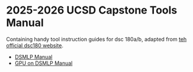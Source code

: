 # 2025-2026 UCSD Capstone Tools Manual
Containing handy tool instruction guides for dsc 180a/b, adapted from [teh official dsc180 website](https://dsc-capstone.org/2025-26/).

- [DSMLP Manual](/dsmlp.md)
- [GPU on DSMLP Manual](/gpu.md)